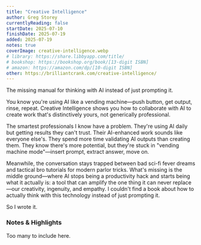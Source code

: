 ```yaml
---
title: "Creative Intelligence"
author: Greg Storey
currentlyReading: false
startDate: 2025-07-10
finishDate: 2025-07-19
added: 2025-07-19
notes: true
coverImage: creative-intelligence.webp
# library: https://share.libbyapp.com/title/
# bookshop: https://bookshop.org/book/[13-digit ISBN]
# amazon: https://amazon.com/dp/[10-digit ISBN]
other: https://brilliantcrank.com/creative-intelligence/
---
```


The missing manual for thinking with AI instead of just prompting it.  

You know you're using AI like a vending machine—push button, get output, rinse, repeat. Creative Intelligence shows you how to collaborate with AI to create work that's distinctively yours, not generically professional.  

The smartest professionals I know have a problem. They're using AI daily but getting results they can't trust. Their AI-enhanced work sounds like everyone else's. They spend more time validating AI outputs than creating them. They know there's more potential, but they're stuck in "vending machine mode"—insert prompt, extract answer, move on.  

Meanwhile, the conversation stays trapped between bad sci-fi fever dreams and tactical bro tutorials for modern parlor tricks. What's missing is the middle ground—where AI stops being a productivity hack and starts being what it actually is: a tool that can amplify the one thing it can never replace—our creativity, ingenuity, and empathy. I couldn't find a book about how to actually think with this technology instead of just prompting it.  

So I wrote it.  

### Notes & Highlights
Too many to include here.